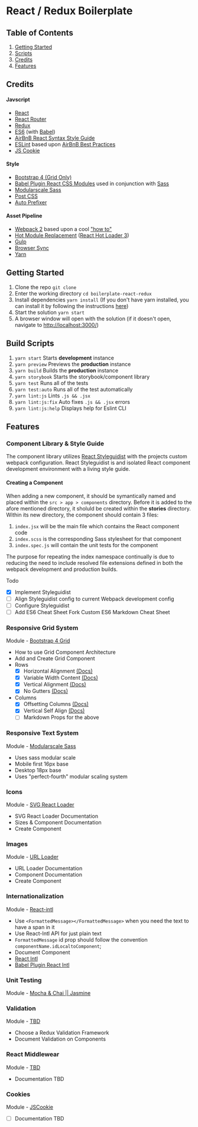 # React / Redux Boilerplate

## Table of Contents
  1. [Getting Started](#getting-started)
  2. [Scripts](#scripts)
  3. [Credits](#credits)
  4. [Features](#features)



## Credits
#### Javscript
- [React](https://facebook.github.io/react)
- [React Router](https://reacttraining.com/react-router/)
- [Redux](http://redux.js.org/)
- [ES6](http://es6-features.org) (with [Babel](https://babeljs.io))
- [AirBnB React Syntax Style Guide](https://github.com/airbnb/javascript/tree/master/react)
- [ESLint](http://eslint.org/) based upon [AirBnB Best Practices](https://github.com/airbnb/javascript/tree/master/linters)
- [JS Cookie](https://github.com/js-cookie/js-cookie)

#### Style
- [Bootstrap 4 (Grid Only)](https://v4-alpha.getbootstrap.com/)
- [Babel Plugin React CSS Modules](https://github.com/gajus/babel-plugin-react-css-modules) used in conjunction with [Sass](http://sass-lang.com/documentation/file.SCSS_FOR_SASS_USERS.html)
- [Modularscale Sass](https://github.com/modularscale/modularscale-sass)
- [Post CSS](https://github.com/postcss/postcss)
- [Auto Prefixer](https://github.com/postcss/autoprefixer)

#### Asset Pipeline
- [Webpack 2](https://webpack.js.org/) based upon a cool ["how to"](https://blog.madewithenvy.com/getting-started-with-webpack-2-ed2b86c68783)
- [Hot Module Replacement](https://medium.com/@dan_abramov/hot-reloading-in-react-1140438583bf#.xh6v0ht7j) ([React Hot Loader 3](https://github.com/gaearon/react-hot-loader/issues/243))
- [Gulp](http://gulpjs.com/)
- [Browser Sync](https://www.browsersync.io/)
- [Yarn](https://yarnpkg.com/en/)



## Getting Started
  1. Clone the repo `git clone`
  2. Enter the working directory `cd boilerplate-react-redux`
  3. Install dependencies `yarn install` (If you don't have yarn installed, you can install it by following the instructions [here](https://yarnpkg.com/lang/en/docs/install/))
  4. Start the solution `yarn start`
  5. A browser window will open with the solution (if it doesn't open, navigate to [http://localhost:3000/](http://localhost:3000))



## Build Scripts
  1. `yarn start` Starts **development** instance
  2. `yarn preview` Previews the **production** instance
  3. `yarn build` Builds the **production** instance
  4. `yarn storybook` Starts the storybook/component library
  5. `yarn test` Runs all of the tests
  6. `yarn test:auto` Runs all of the test automatically
  7. `yarn lint:js` Lints `.js && .jsx`
  8. `yarn lint:js:fix` Auto fixes `.js && .jsx` errors
  8. `yarn lint:js:help` Displays help for Eslint CLI



## Features
### Component Library & Style Guide
The component library utilizes [React Styleguidist](https://react-styleguidist.js.org/) with the projects custom webpack configuration. React Styleguidist is and isolated React component development environment with a living style guide.

#### Creating a Component
When adding a new component, it should be symantically named and placed within the `src > app > components` directory. Before it is added to the afore mentioned directory, it sholuld be created within the **stories** directory. Within its new directory, the component should contain 3 files:

  1. `index.jsx` will be the main file which contains the React component code
  2. `index.scss` is the corresponding Sass stylesheet for that component
  3. `index.spec.js` will contain the unit tests for the component

The purpose for repeating the index namespace continually is due to reducing the need to include resolved file extensions defined in both the webpack development and production builds.

Todo
  - [x] Implement Styleguidist
  - [ ] Align Styleguidist config to current Webpack development config
  - [ ] Configure Styleguidist
  - [ ] Add ES6 Cheat Sheet Fork Custom ES6 Markdown Cheat Sheet

### Responsive Grid System
Module - [Bootstrap 4 Grid](https://v4-alpha.getbootstrap.com/layout/grid/)
  - How to use Grid Component Architecture
  - Add and Create Grid Component
  - Rows
    - [x] Horizontal Alignment [(Docs)](https://v4-alpha.getbootstrap.com/layout/grid/#horizontal-alignment)
    - [x] Variable Width Content [(Docs)](https://v4-alpha.getbootstrap.com/layout/grid/#variable-width-content)
    - [x] Vertical Alignment [(Docs)](https://v4-alpha.getbootstrap.com/layout/grid/#vertical-alignment)
    - [x] No Gutters [(Docs)](https://v4-alpha.getbootstrap.com/layout/grid/#no-gutters)
  - Columns
    - [x] Offsetting Columns [(Docs)](https://v4-alpha.getbootstrap.com/layout/grid/#offsetting-columns)
    - [x] Vertical Self Align [(Docs)](https://v4-alpha.getbootstrap.com/layout/grid/#vertical-alignment)
    - [ ] Markdown Props for the above

### Responsive Text System
Module - [Modularscale Sass](https://github.com/modularscale/modularscale-sass)
  - Uses sass modular scale
  - Mobile first 16px base
  - Desktop 18px base
  - Uses "perfect-fourth" modular scaling system

### Icons
Module - [SVG React Loader](https://github.com/jhamlet/svg-react-loader)
  - SVG React Loader Documentation
  - Sizes & Component Documentation
  - Create Component

### Images
Module - [URL Loader](https://github.com/webpack-contrib/url-loader)
  - URL Loader Documentation
  - Component Documentation
  - Create Component

### Internationalization
Module - [React-intl](https://www.smashingmagazine.com/2017/01/internationalizing-react-apps/)
  - Use `<FormattedMessage></FormattedMessage>` when you need the text to have a span in it
  - Use React-Intl API for just plain text
  - `FormattedMessage` id prop should follow the convention `componentName.idLocaltoComponent`;
  - Document Component
  - [React Intl](https://github.com/yahoo/react-intl)
  - [Babel Plugin React Intl](https://github.com/yahoo/babel-plugin-react-intl)

### Unit Testing
Module - [Mocha & Chai || Jasmine]()

### Validation
Module - [TBD]()
  - Choose a Redux Validation Framework
  - Document Validation on Components

### React Middlewear
Module - [TBD]()
 - Documentation TBD

### Cookies
Module - [JSCookie]()
 - [ ] Documentation TBD
